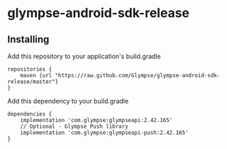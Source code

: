 # glympse-android-sdk-release

## Installing

Add this repository to your application's build.gradle
```
repositories {
    maven {url "https://raw.github.com/Glympse/glympse-android-sdk-release/master"}
}
```

Add this dependency to your build.gradle
```
dependencies {
    implementation 'com.glympse:glympseapi:2.42.165'
    // Optional - Glympse Push library
    implementation 'com.glympse:glympseapi-push:2.42.165'
}
```

